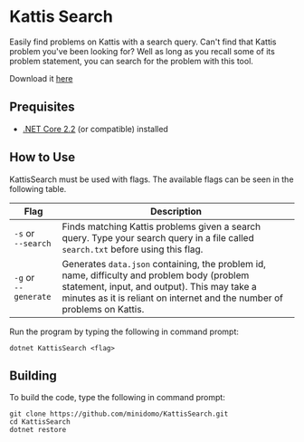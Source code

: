 # Kattis Search
Easily find problems on Kattis with a search query. Can't find that Kattis problem you've been looking for? Well as long as you recall some of its problem statement, you can search for the problem with this tool.

Download it [here](https://github.com/minidomo/KattisSearch/releases/tag/v0.1.0)

## Prequisites
- [.NET Core 2.2](https://dotnet.microsoft.com/download) (or compatible) installed

## How to Use
KattisSearch must be used with flags.
The available flags can be seen in the following table.

| Flag | Description |
| - | - |
| `-s` or <br> `--search` | Finds matching Kattis problems given a search query. Type your search query in a file called `search.txt` before using this flag. |
| `-g` or <br> `--generate` | Generates `data.json` containing, the problem id, name, difficulty and problem body (problem statement, input, and output). This may take a minutes as it is reliant on internet and the number of problems on Kattis. |

Run the program by typing the following in command prompt:
```shell
dotnet KattisSearch <flag>
```

## Building
To build the code, type the following in command prompt:
```shell
git clone https://github.com/minidomo/KattisSearch.git
cd KattisSearch
dotnet restore
```
